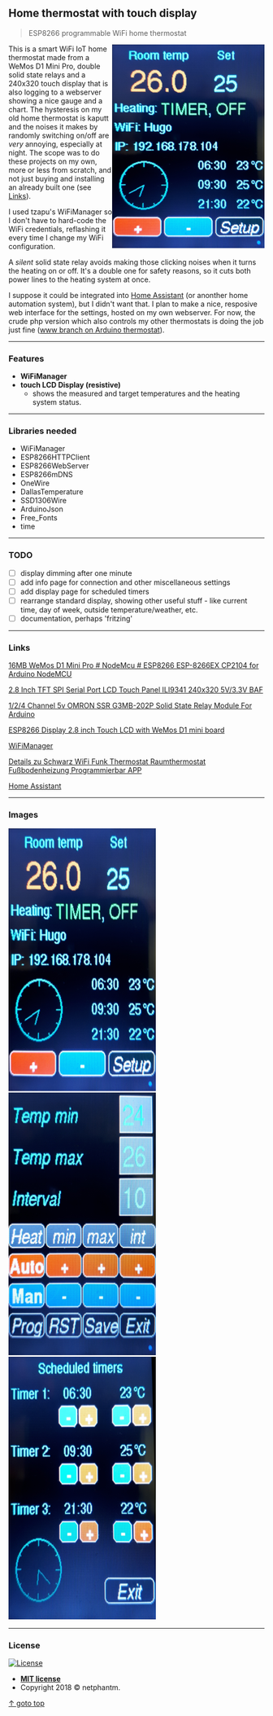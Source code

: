 ## Home thermostat with touch display
> ESP8266 programmable WiFi home thermostat

<img src="https://github.com/netphantm/Arduino_home-thermostat/raw/master/pics/pic-01.png" width="300" align="right" />

This is a smart WiFi IoT home thermostat made from a WeMos D1 Mini Pro, double solid state relays and a 240x320 touch display that is also logging to a webserver showing a nice gauge and a chart. The hysteresis on my old home thermostat is kaputt and the noises it makes by randomly switching on/off are *very* annoying, especially at night. The scope was to do these projects on my own, more or less from scratch, and not just buying and installing an already built one (see [Links](#Links)).

I used tzapu's WiFiManager so I don't have to hard-code the WiFi credentials, reflashing it every time I change my WiFi configuration.

A *silent* solid state relay avoids making those clicking noises when it turns the heating on or off. It's a double one for safety reasons, so it cuts both power lines to the heating system at once.

I suppose it could be integrated into [Home Assistant](https://hass.io/) (or anonther home automation system), but I didn't want that. I plan to make a nice, resposive web interface for the settings, hosted on my own webserver. For now, the crude php version which also controls my other thermostats is doing the job just fine \([www branch on Arduino thermostat](https://github.com/netphantm/Arduino_thermostat/tree/www)\).

---

### Features
- **WiFiManager**
- **touch LCD Display (resistive)**
    - shows the measured and target temperatures and the heating system status.

---

### Libraries needed

- WiFiManager
- ESP8266HTTPClient
- ESP8266WebServer
- ESP8266mDNS
- OneWire
- DallasTemperature
- SSD1306Wire
- ArduinoJson
- Free_Fonts
- time

---

### TODO
- [ ] display dimming after one minute
- [ ] add info page for connection and other miscellaneous settings
- [ ] add display page for scheduled timers
- [ ] rearrange standard display, showing other useful stuff - like current time, day of week, outside temperature/weather, etc.
- [ ] documentation, perhaps 'fritzing'

---

### Links

[16MB WeMos D1 Mini Pro # NodeMcu # ESP8266 ESP-8266EX CP2104 for Arduino NodeMCU](https://www.ebay.de/itm/16MB-WeMos-D1-Mini-Pro-NodeMcu-ESP8266-ESP-8266EX-CP2104-for-Arduino-NodeMCU/272405937539?ssPageName=STRK%3AMEBIDX%3AIT&_trksid=p2057872.m2749.l2649)

[2.8 Inch TFT SPI Serial Port LCD Touch Panel ILI9341 240x320 5V/3.3V BAF](https://www.ebay.de/itm/2-8-Inch-TFT-SPI-Serial-Port-LCD-Touch-Panel-Module-ILI9341-240x320-5V-3-3V-/152643497986?hash=item238a42f002)

[1/2/4 Channel 5v OMRON SSR G3MB-202P Solid State Relay Module For Arduino](https://www.ebay.de/itm/1-2-4-Channel-5v-OMRON-SSR-G3MB-202P-Solid-State-Relay-Module-For-Arduino/253066802045?ssPageName=STRK%3AMEBIDX%3AIT&_trksid=p2057872.m2749.l2649)

[ESP8266 Display 2.8 inch Touch LCD with WeMos D1 mini board](http://usemodj.com/2016/03/21/esp8266-display-2-8-inch-touch-lcd-with-wemos-d1-mini-board/)

[WiFiManager](https://github.com/tzapu/WiFiManager)

[ Details zu  Schwarz WiFi Funk Thermostat Raumthermostat Fußbodenheizung Programmierbar APP](https://www.ebay.de/itm/Schwarz-WiFi-Funk-Thermostat-Raumthermostat-Fusbodenheizung-Programmierbar-APP/163618503022)

[Home Assistant](http://hass.io/)

---

### Images

<img src="https://github.com/netphantm/Arduino_home-thermostat/raw/master/pics/pic-01.png" alt="pic-01" width="290px" height="516px"> <img src="https://github.com/netphantm/Arduino_home-thermostat/raw/master/pics/pic-02.png" alt="pic-02" width="290px" height="516px"> <img src="https://github.com/netphantm/Arduino_home-thermostat/raw/master/pics/pic-03.png" alt="pic-03" width="290px" height="516px">

---

### License

[![License](http://img.shields.io/:license-mit-blue.svg?style=flat-square)](http://badges.mit-license.org)

- **[MIT license](http://opensource.org/licenses/mit-license.php)**
- Copyright 2018 © netphantm.

[↑ goto top](#Home-thermostat-with-touch-display)

